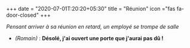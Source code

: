 +++
date = "2020-07-01T:20:20+05:30"
title = "Réunion"
icon ="fas fa-door-closed"
+++

_Pensant arriver à sa réunion en retard, un employé se trompe de salle_

* _(Romain)_ : **Désolé, j'ai ouvert une porte que j'aurai pas dû !**
